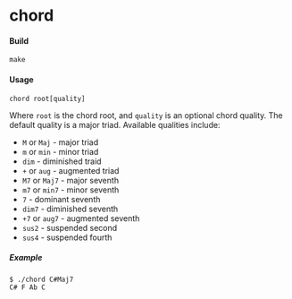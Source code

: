 # chord

#### Build

`make`

#### Usage

`chord root[quality]`

Where `root` is the chord root,
and `quality` is an optional chord quality.
The default quality is a major triad.
Available qualities include:

* `M` or `Maj` - major triad
* `m` or `min` - minor triad
* `dim` - diminished traid
* `+` or `aug` - augmented triad
* `M7` or `Maj7` - major seventh
* `m7` or `min7` - minor seventh
* `7` - dominant seventh
* `dim7` - diminished seventh
* `+7` or `aug7` - augmented seventh
* `sus2` - suspended second
* `sus4` - suspended fourth

##### Example

```
$ ./chord C#Maj7
C# F Ab C 
````

